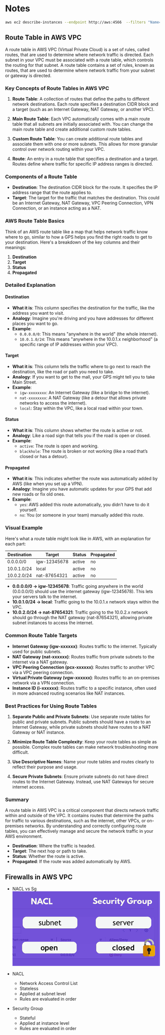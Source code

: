 # Notes

```bash
aws ec2 describe-instances --endpoint http://aws:4566  --filters "Name=image-id,Values=ami-082b3eca746b12a89" | jq -r '.Reservations[].Instances[].InstanceId'
```

## Route Table in AWS VPC

A route table in AWS VPC (Virtual Private Cloud) is a set of rules, called routes, that are used to determine where network traffic is directed. Each subnet in your VPC must be associated with a route table, which controls the routing for that subnet. A route table contains a set of rules, known as routes, that are used to determine where network traffic from your subnet or gateway is directed.

### Key Concepts of Route Tables in AWS VPC

1. **Route Table**: A collection of routes that define the paths to different network destinations. Each route specifies a destination CIDR block and a target (such as an Internet Gateway, NAT Gateway, or another VPC).

2. **Main Route Table**: Each VPC automatically comes with a main route table that all subnets are initially associated with. You can change the main route table and create additional custom route tables.

3. **Custom Route Table**: You can create additional route tables and associate them with one or more subnets. This allows for more granular control over network routing within your VPC.

4. **Route**: An entry in a route table that specifies a destination and a target. Routes define where traffic for specific IP address ranges is directed.

### Components of a Route Table

- **Destination**: The destination CIDR block for the route. It specifies the IP address range that the route applies to.
- **Target**: The target for the traffic that matches the destination. This could be an Internet Gateway, NAT Gateway, VPC Peering Connection, VPN Connection, or an instance acting as a NAT.

### AWS Route Table Basics

Think of an AWS route table like a map that helps network traffic know where to go, similar to how a GPS helps you find the right roads to get to your destination. Here's a breakdown of the key columns and their meanings:

1. **Destination**
2. **Target**
3. **Status**
4. **Propagated**

### Detailed Explanation

#### Destination

- **What it is**: This column specifies the destination for the traffic, like the address you want to visit.
- **Analogy**: Imagine you're driving and you have addresses for different places you want to go.
- **Example**:
  - `0.0.0.0/0`: This means "anywhere in the world" (the whole internet).
  - `10.0.1.0/24`: This means "anywhere in the 10.0.1.x neighborhood" (a specific range of IP addresses within your VPC).

#### Target

- **What it is**: This column tells the traffic where to go next to reach the destination, like the road or path you need to take.
- **Analogy**: If you want to get to the mall, your GPS might tell you to take Main Street.
- **Example**:
  - `igw-xxxxxxxx`: An Internet Gateway (like a bridge to the internet).
  - `nat-xxxxxxxx`: A NAT Gateway (like a detour that allows private networks to access the internet).
  - `local`: Stay within the VPC, like a local road within your town.

#### Status

- **What it is**: This column shows whether the route is active or not.
- **Analogy**: Like a road sign that tells you if the road is open or closed.
- **Example**:
  - `active`: The route is open and working.
  - `blackhole`: The route is broken or not working (like a road that’s closed or has a detour).

#### Propagated

- **What it is**: This indicates whether the route was automatically added by AWS (like when you set up a VPN).
- **Analogy**: Imagine you have automatic updates for your GPS that add new roads or fix old ones.
- **Example**:
  - `yes`: AWS added this route automatically, you didn’t have to do it yourself.
  - `no`: You (or someone in your team) manually added this route.

### Visual Example

Here's what a route table might look like in AWS, with an explanation for each part:

| Destination | Target       | Status | Propagated |
| ----------- | ------------ | ------ | ---------- |
| 0.0.0.0/0   | igw-12345678 | active | no         |
| 10.0.1.0/24 | local        | active | no         |
| 10.0.2.0/24 | nat-87654321 | active | no         |

- **0.0.0.0/0 -> igw-12345678**: Traffic going anywhere in the world (0.0.0.0/0) should use the internet gateway (igw-12345678). This lets your servers talk to the internet.
- **10.0.1.0/24 -> local**: Traffic going to the 10.0.1.x network stays within the VPC.
- **10.0.2.0/24 -> nat-87654321**: Traffic going to the 10.0.2.x network should go through the NAT gateway (nat-87654321), allowing private subnet instances to access the internet.

### Common Route Table Targets

- **Internet Gateway (igw-xxxxxx)**: Routes traffic to the internet. Typically used for public subnets.
- **NAT Gateway (nat-xxxxxx)**: Routes traffic from private subnets to the internet via a NAT gateway.
- **VPC Peering Connection (pcx-xxxxxx)**: Routes traffic to another VPC via a VPC peering connection.
- **Virtual Private Gateway (vgw-xxxxxx)**: Routes traffic to an on-premises network via a VPN connection.
- **Instance ID (i-xxxxxx)**: Routes traffic to a specific instance, often used in more advanced routing scenarios like NAT instances.

### Best Practices for Using Route Tables

1. **Separate Public and Private Subnets**: Use separate route tables for public and private subnets. Public subnets should have a route to an Internet Gateway, while private subnets should have routes to a NAT Gateway or NAT instance.

2. **Minimize Route Table Complexity**: Keep your route tables as simple as possible. Complex route tables can make network troubleshooting more difficult.

3. **Use Descriptive Names**: Name your route tables and routes clearly to reflect their purpose and usage.

4. **Secure Private Subnets**: Ensure private subnets do not have direct routes to the Internet Gateway. Instead, use NAT Gateways for secure internet access.

### Summary

A route table in AWS VPC is a critical component that directs network traffic within and outside of the VPC. It contains routes that determine the paths for traffic to various destinations, such as the internet, other VPCs, or on-premises networks. By understanding and correctly configuring route tables, you can effectively manage and secure the network traffic in your AWS environment.

- **Destination**: Where the traffic is headed.
- **Target**: The next hop or path to take.
- **Status**: Whether the route is active.
- **Propagated**: If the route was added automatically by AWS.

## Firewalls in AWS VPC

- NACL vs Sg
  ![alt text](images/nacl-sg.png)

- NACL

  - Network Access Control List
  - Stateless
  - Applied at subnet level
  - Rules are evaluated in order

- Security Group
  - Stateful
  - Applied at instance level
  - Rules are evaluated in order
